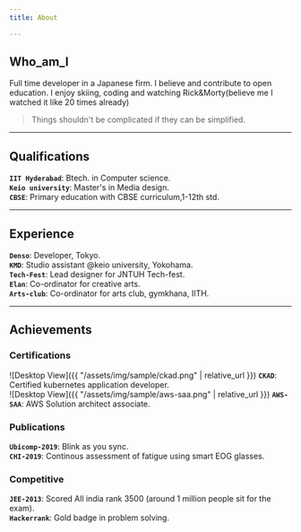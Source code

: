 ```yaml
---
title: About

---
```


## Who_am_I

Full time developer in a Japanese firm. I believe and contribute to open education. 
I enjoy skiing, coding and watching Rick&Morty(believe me I watched it like 20 times already)
> Things shouldn't be complicated if they can be simplified.

***

## Qualifications

**`IIT Hyderabad`**: Btech. in Computer science.  
**`Keio university`**: Master's in Media design.  
**`CBSE`**: Primary education with CBSE curriculum,1-12th std. 


***

## Experience
**`Denso`**: Developer, Tokyo.  
**`KMD`**: Studio assistant @keio university, Yokohama.  
**`Tech-Fest`**: Lead designer for JNTUH Tech-fest.  
**`Elan`**: Co-ordinator for creative arts.  
**`Arts-club`**: Co-ordinator for arts club, gymkhana, IITH.

***

## Achievements

### Certifications
![Desktop View]({{ "/assets/img/sample/ckad.png" | relative_url }})
**`CKAD`**: Certified kubernetes application developer.  
![Desktop View]({{ "/assets/img/sample/aws-saa.png" | relative_url }})
**`AWS-SAA`**: AWS Solution architect associate.

### Publications

**`Ubicomp-2019`**: Blink as you sync.  
**`CHI-2019`**: Continous assessment of fatigue using smart EOG glasses.

### Competitive

**`JEE-2013`**: Scored All india rank 3500 (around 1 million people sit for the exam).  
**`Hackerrank`**: Gold badge in problem solving.